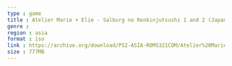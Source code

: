 ```yaml
---
type : game
title : Atelier Marie + Elie - Salburg no Renkinjutsushi 1 and 2 (Japan)
genre : 
region : asia
format : iso
link : https://archive.org/download/PS2-ASIA-ROMS321COM/Atelier%20Marie%20%2B%20Elie%20-%20Salburg%20no%20Renkinjutsushi%201%20%26%202%20%28Japan%29.7z
size : 777MB
---
```

